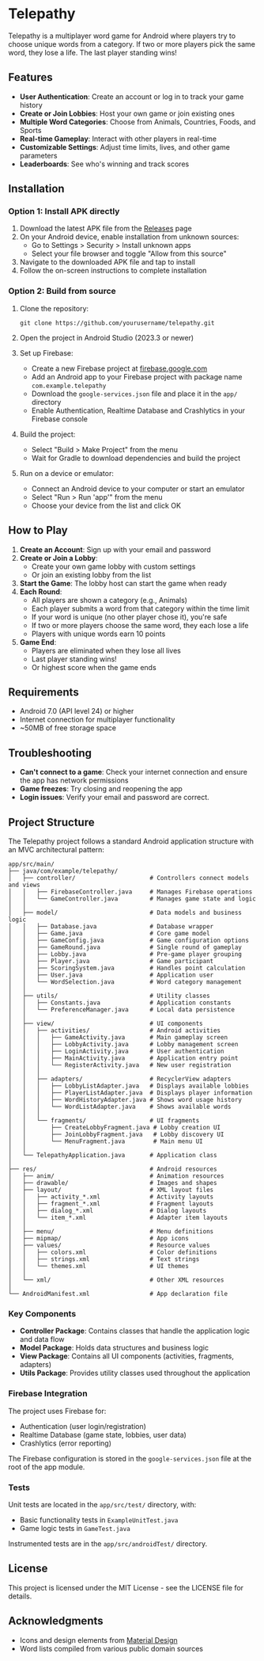 # Telepathy

Telepathy is a multiplayer word game for Android where players try to choose unique words from a category. If two or more players pick the same word, they lose a life. The last player standing wins!

## Features

- **User Authentication**: Create an account or log in to track your game history
- **Create or Join Lobbies**: Host your own game or join existing ones
- **Multiple Word Categories**: Choose from Animals, Countries, Foods, and Sports
- **Real-time Gameplay**: Interact with other players in real-time
- **Customizable Settings**: Adjust time limits, lives, and other game parameters
- **Leaderboards**: See who's winning and track scores

## Installation

### Option 1: Install APK directly

1. Download the latest APK file from the [Releases](https://github.com/fidjestol/telepathy/releases) page
2. On your Android device, enable installation from unknown sources:
   - Go to Settings > Security > Install unknown apps
   - Select your file browser and toggle "Allow from this source"
3. Navigate to the downloaded APK file and tap to install
4. Follow the on-screen instructions to complete installation

### Option 2: Build from source

1. Clone the repository:
   ```
   git clone https://github.com/yourusername/telepathy.git
   ```

2. Open the project in Android Studio (2023.3 or newer)

3. Set up Firebase:
   - Create a new Firebase project at [firebase.google.com](https://firebase.google.com)
   - Add an Android app to your Firebase project with package name `com.example.telepathy`
   - Download the `google-services.json` file and place it in the `app/` directory
   - Enable Authentication, Realtime Database and Crashlytics in your Firebase console

4. Build the project:
   - Select "Build > Make Project" from the menu
   - Wait for Gradle to download dependencies and build the project

5. Run on a device or emulator:
   - Connect an Android device to your computer or start an emulator
   - Select "Run > Run 'app'" from the menu
   - Choose your device from the list and click OK

## How to Play

1. **Create an Account**: Sign up with your email and password
2. **Create or Join a Lobby**: 
   - Create your own game lobby with custom settings
   - Or join an existing lobby from the list
3. **Start the Game**: The lobby host can start the game when ready
4. **Each Round**:
   - All players are shown a category (e.g., Animals)
   - Each player submits a word from that category within the time limit
   - If your word is unique (no other player chose it), you're safe
   - If two or more players choose the same word, they each lose a life
   - Players with unique words earn 10 points
5. **Game End**: 
   - Players are eliminated when they lose all lives
   - Last player standing wins!
   - Or highest score when the game ends

## Requirements

- Android 7.0 (API level 24) or higher
- Internet connection for multiplayer functionality
- ~50MB of free storage space

## Troubleshooting

- **Can't connect to a game**: Check your internet connection and ensure the app has network permissions
- **Game freezes**: Try closing and reopening the app
- **Login issues**: Verify your email and password are correct.

## Project Structure

The Telepathy project follows a standard Android application structure with an MVC architectural pattern:

```
app/src/main/
├── java/com/example/telepathy/
│   ├── controller/                     # Controllers connect models and views
│   │   ├── FirebaseController.java     # Manages Firebase operations
│   │   └── GameController.java         # Manages game state and logic
│   │
│   ├── model/                          # Data models and business logic
│   │   ├── Database.java               # Database wrapper
│   │   ├── Game.java                   # Core game model
│   │   ├── GameConfig.java             # Game configuration options
│   │   ├── GameRound.java              # Single round of gameplay
│   │   ├── Lobby.java                  # Pre-game player grouping
│   │   ├── Player.java                 # Game participant
│   │   ├── ScoringSystem.java          # Handles point calculation
│   │   ├── User.java                   # Application user
│   │   └── WordSelection.java          # Word category management
│   │
│   ├── utils/                          # Utility classes
│   │   ├── Constants.java              # Application constants
│   │   └── PreferenceManager.java      # Local data persistence
│   │
│   ├── view/                           # UI components
│   │   ├── activities/                 # Android activities
│   │   │   ├── GameActivity.java       # Main gameplay screen
│   │   │   ├── LobbyActivity.java      # Lobby management screen
│   │   │   ├── LoginActivity.java      # User authentication
│   │   │   ├── MainActivity.java       # Application entry point
│   │   │   └── RegisterActivity.java   # New user registration
│   │   │
│   │   ├── adapters/                   # RecyclerView adapters
│   │   │   ├── LobbyListAdapter.java   # Displays available lobbies
│   │   │   ├── PlayerListAdapter.java  # Displays player information
│   │   │   ├── WordHistoryAdapter.java # Shows word usage history
│   │   │   └── WordListAdapter.java    # Shows available words
│   │   │
│   │   └── fragments/                  # UI fragments
│   │       ├── CreateLobbyFragment.java # Lobby creation UI
│   │       ├── JoinLobbyFragment.java   # Lobby discovery UI
│   │       └── MenuFragment.java        # Main menu UI
│   │
│   └── TelepathyApplication.java       # Application class
│
├── res/                                # Android resources
│   ├── anim/                           # Animation resources
│   ├── drawable/                       # Images and shapes
│   ├── layout/                         # XML layout files
│   │   ├── activity_*.xml              # Activity layouts
│   │   ├── fragment_*.xml              # Fragment layouts
│   │   ├── dialog_*.xml                # Dialog layouts
│   │   └── item_*.xml                  # Adapter item layouts
│   │
│   ├── menu/                           # Menu definitions
│   ├── mipmap/                         # App icons
│   ├── values/                         # Resource values
│   │   ├── colors.xml                  # Color definitions
│   │   ├── strings.xml                 # Text strings
│   │   └── themes.xml                  # UI themes
│   │
│   └── xml/                            # Other XML resources
│
└── AndroidManifest.xml                 # App declaration file

```

### Key Components

- **Controller Package**: Contains classes that handle the application logic and data flow
- **Model Package**: Holds data structures and business logic
- **View Package**: Contains all UI components (activities, fragments, adapters)
- **Utils Package**: Provides utility classes used throughout the application

### Firebase Integration

The project uses Firebase for:
- Authentication (user login/registration)
- Realtime Database (game state, lobbies, user data)
- Crashlytics (error reporting)

The Firebase configuration is stored in the `google-services.json` file at the root of the app module.

### Tests

Unit tests are located in the `app/src/test/` directory, with:
- Basic functionality tests in `ExampleUnitTest.java`
- Game logic tests in `GameTest.java`

Instrumented tests are in the `app/src/androidTest/` directory.

## License

This project is licensed under the MIT License - see the LICENSE file for details.

## Acknowledgments

- Icons and design elements from [Material Design](https://material.io)
- Word lists compiled from various public domain sources
